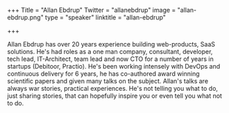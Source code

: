 +++
Title = "Allan Ebdrup"
Twitter = "allanebdrup"
image = "allan-ebdrup.png"
type = "speaker"
linktitle = "allan-ebdrup"

+++

Allan Ebdrup has over 20 years experience building web-products, SaaS solutions. He's had roles as a one man company, consultant, developer, tech lead, IT-Architect, team lead and now CTO for a number of years in startups (Debitoor, Practio). He's been working intensely with DevOps and continuous delivery for 6 years, he has co-authored award winning scientific papers and given many talks on the subject. Allan's talks are always war stories, practical experiences. He's not telling you what to do, just sharing stories, that can hopefully inspire you or even tell you what not to do.
